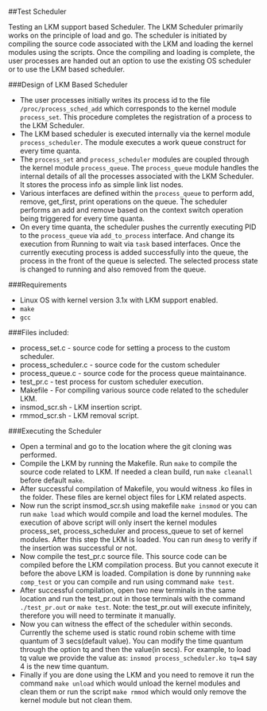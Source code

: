 ##Test Scheduler

Testing an LKM support based Scheduler. 
The LKM Scheduler primarily works on the principle of load and go.
The scheduler is initiated by compiling the source code associated with the LKM and loading the kernel modules using the scripts.
Once the compiling and loading is complete, the user processes are handed out an option to use the existing OS scheduler or
to use the LKM based scheduler.

###Design of LKM Based Scheduler
- The user processes initially writes its process id to the file `/proc/process_sched_add` which corresponds to the kernel module `process_set`. This procedure completes the registration of a process to the LKM Scheduler.
- The LKM based scheduler is executed internally via the kernel module `process_scheduler`. The module executes a work queue construct for every time quanta.
- The `process_set` and `process_scheduler` modules are coupled through the kernel module `process_queue`. The `process_queue` module handles the internal details of all the processes associated with the LKM Scheduler. It stores the process info as simple link list nodes. 
- Various interfaces are defined within the `process_queue` to perform add, remove, get_first, print operations on the queue. The scheduler performs an add and remove based on the context switch operation being triggered for every time quanta.
- On every time quanta, the scheduler pushes the currently executing PID to the `process_queue` via `add_to_process` interface. And change its execution from Running to wait via `task` based interfaces. Once the currently executing process is added successfully into the queue, the process in the front of the queue is selected. The selected process state is changed to running and also removed from the queue.

###Requirements
- Linux OS with kernel version 3.1x with LKM support enabled.
- `make`
- `gcc` 

###Files included:

- process_set.c - source code for setting a process to the custom scheduler.
- process_scheduler.c - source code for the custom scheduler
- process_queue.c - source code for the process queue maintainance.
- test_pr.c - test process for custom scheduler execution.
- Makefile - For compiling various source code related to the scheduler LKM.
- insmod_scr.sh - LKM insertion script.
- rmmod_scr.sh - LKM removal script.

###Executing the Scheduler
- Open a terminal and go to the location where the git cloning was performed.
- Compile the LKM by running the Makefile. Run `make` to compile the source code related to LKM. If needed a clean build, run `make cleanall` before default `make`.
- After successful compilation of Makefile, you would witness .ko files in the folder. These files are kernel object files for LKM related aspects.
- Now run the script insmod_scr.sh using makefile `make insmod` or you can run `make load` which would compile and load the kernel modules. The execution of above script will only insert the kernel modules process_set, process_scheduler and process_queue to set of kernel modules. After this step the LKM is loaded. You can run `dmesg` to verify if the insertion was successful or not.
- Now compile the test_pr.c source file. This source code can be compiled before the LKM compilation process. But you cannot execute it before the above LKM is loaded. Compilation is done by runnning `make comp_test` or you can compile and run using command `make test`.
- After successful compilation, open two new terminals in the same location and run the test_pr.out in those terminals with the command `./test_pr.out` or `make test`. Note: the test_pr.out will execute infinitely, therefore you will need to terminate it manually.
- Now you can witness the effect of the scheduler within seconds. Currently the scheme used is static round robin scheme with time quantum of 3 secs(default value). You can modify the time quantum through the option tq and then the value(in secs). For example, to load tq value we provide the value as: `insmod process_scheduler.ko tq=4` say 4 is the new time quantum.
- Finally if you are done using the LKM and you need to remove it run the command `make unload` which would unload the kernel modules and clean them or run the script `make rmmod` which would only remove the kernel module but not clean them.
